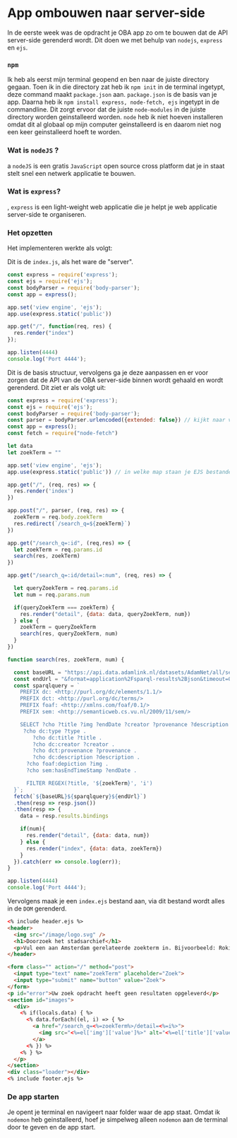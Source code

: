 # App ombouwen naar server-side
In de eerste week was de opdracht je OBA app zo om te bouwen dat de API server-side gerenderd wordt. Dit doen we met behulp van ```nodejs```, ```express``` en ```ejs```.

### ```npm```
Ik heb als eerst mijn terminal geopend en ben naar de juiste directory gegaan. Toen ik in die directory zat heb ik ```npm init``` in de terminal ingetypt, deze command maakt ```package.json``` aan. ```package.json``` is de basis van je app. Daarna heb ik ```npm install express, node-fetch, ejs``` ingetypt in de commandline. Dit zorgt ervoor dat de juiste ```node-modules``` in de juiste directory worden geinstalleerd worden. ```node``` heb ik niet hoeven installeren omdat dit al globaal op mijn computer geinstalleerd is en daarom niet nog een keer geinstalleerd hoeft te worden.

### Wat is ```nodeJS``` ?
a ```nodeJS``` is een gratis ```JavaScript``` open source cross platform dat je in staat stelt snel een netwerk applicatie te bouwen.

### Wat is ```express```?
, ```express``` is een light-weight web applicatie die je helpt je web applicatie server-side te organiseren.

### Het opzetten
Het implementeren werkte als volgt:

Dit is de ```index.js```, als het ware de "server".
```js
const express = require('express');
const ejs = require('ejs');
const bodyParser = require('body-parser');
const app = express();

app.set('view engine', 'ejs');
app.use(express.static('public'))

app.get("/", function(req, res) {
  res.render("index")
});

app.listen(4444)
console.log('Port 4444');
```
Dit is de basis structuur, vervolgens ga je deze aanpassen en er voor zorgen dat de API van de OBA server-side binnen wordt gehaald en wordt gerenderd.
Dit ziet er als volgt uit:

```js
const express = require('express');
const ejs = require('ejs');
const bodyParser = require('body-parser');
const parser = bodyParser.urlencoded({extended: false}) // kijkt naar values in form
const app = express();
const fetch = require("node-fetch")

let data
let zoekTerm = ""

app.set('view engine', 'ejs');
app.use(express.static('public')) // in welke map staan je EJS bestanden

app.get("/", (req, res) => {
  res.render('index')
})

app.post("/", parser, (req, res) => {
  zoekTerm = req.body.zoekTerm
  res.redirect(`/search_q=${zoekTerm}`)
})

app.get("/search_q=:id", (req,res) => {
  let zoekTerm = req.params.id
  search(res, zoekTerm)
})

app.get("/search_q=:id/detail=:num", (req, res) => {

  let queryZoekTerm = req.params.id
  let num = req.params.num

  if(queryZoekTerm === zoekTerm) {
    res.render("detail", {data: data, queryZoekTerm, num})
  } else {
    zoekTerm = queryZoekTerm
    search(res, queryZoekTerm, num)
  }
})

function search(res, zoekTerm, num) {

  const baseURL = "https://api.data.adamlink.nl/datasets/AdamNet/all/services/endpoint/sparql?default-graph-uri=&query="
  const endUrl = "&format=application%2Fsparql-results%2Bjson&timeout=0&debug=on"
  const sparqlquery = `
    PREFIX dc: <http://purl.org/dc/elements/1.1/>
    PREFIX dct: <http://purl.org/dc/terms/>
    PREFIX foaf: <http://xmlns.com/foaf/0.1/>
    PREFIX sem: <http://semanticweb.cs.vu.nl/2009/11/sem/>

    SELECT ?cho ?title ?img ?endDate ?creator ?provenance ?description WHERE {
     ?cho dc:type ?type .
        ?cho dc:title ?title .
        ?cho dc:creator ?creator .
        ?cho dct:provenance ?provenance .
        ?cho dc:description ?description .
      ?cho foaf:depiction ?img .
      ?cho sem:hasEndTimeStamp ?endDate .

      FILTER REGEX(?title, '${zoekTerm}', 'i')
  }`;
  fetch(`${baseURL}${sparqlquery}${endUrl}`)
  .then(resp => resp.json())
  .then(resp => {
    data = resp.results.bindings

    if(num){
      res.render("detail", {data: data, num})
    } else {
      res.render("index", {data: data, zoekTerm})
    }
  }).catch(err => console.log(err));
}

app.listen(4444)
console.log('Port 4444');
```


Vervolgens maak je een ```index.ejs``` bestand aan, via dit bestand wordt alles in de ```DOM``` gerenderd.

```html
<% include header.ejs %>
<header>
  <img src="/image/logo.svg" />
  <h1>Doorzoek het stadsarchief</h1>
  <p>Vul een aan Amsterdam gerelateerde zoekterm in. Bijvoorbeeld: Rokin</p>
</header>

<form class="" action="/" method="post">
  <input type="text" name="zoekTerm" placeholder="Zoek">
  <input type="submit" name="button" value="Zoek">
</form>
<p id="error">Uw zoek opdracht heeft geen resultaten opgeleverd</p>
<section id="images">
  <div>
    <% if(locals.data) { %>
      <% data.forEach((el, i) => { %>
        <a href="/search_q=<%=zoekTerm%>/detail=<%=i%>">
          <img src="<%=el['img']['value']%>" alt="<%=el['title']['value']%>">
        </a>
      <% }) %>
    <% } %>
  </p>
</section>
<div class="loader"></div>
<% include footer.ejs %>
```
### De app starten
Je opent je terminal en navigeert naar folder waar de app staat. Omdat ik ```nodemon``` heb geinstalleerd, hoef je simpelweg alleen ```nodemon``` aan de terminal door te geven en de app start.
